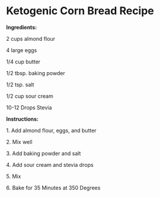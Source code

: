 # Ketogenic Corn Bread Recipe

**Ingredients:**

2 cups almond flour

4 large eggs

1/4 cup butter

1/2 tbsp. baking powder

1/2 tsp. salt

1/2 cup sour cream

10-12 Drops Stevia

**Instructions:**

1\. Add almond flour, eggs, and butter

2\. Mix well

3\. Add baking powder and salt

4\. Add sour cream and stevia drops

5\. Mix

6\. Bake for 35 Minutes at 350 Degrees